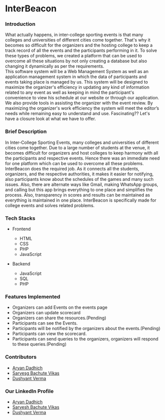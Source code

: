 # InterBeacon

### Introduction 
What actually happens, in inter-college sporting events is that many colleges and universities of different cities come together. That's why it becomes so difficult for the organizers and the hosting college to keep a track record of all the events and the participants performing in it. To solve these types of problems, we created a platform that can be used to overcome all these situations by not only creating a database but also changing it dynamically as per the requirements.  
This software system will be a Web Management System as well as an application management system in which the data of participants and events taking place is managed by us. This system will be designed to maximize the organizer's efficiency in updating any kind of information related to any event as well as keeping in mind the participant's convenience to view his schedule at our website or through our application. We also provide tools in assisting the organizer with the event review. By maximizing the organizer's work efficiency the system will meet the editor’s needs while remaining easy to understand and use.
Fascinating?? Let's have a closure look at what we have to offer.


### Brief Description
In Inter-College Sporting Events, many colleges and universities of different cities come together. Due to a large number of students at the venue, it becomes difficult for organizers and host colleges to keep harmony with all the participants and respective events. Hence there was an immediate need for one platform which can be used to overcome all these problems.
InterBeacon does the required job. As it connects all the students, organizers, and the respective authorities, it makes it easier for notifying, also participants know about the schedules of the games and many such issues. Also, there are alternate ways like Gmail, making WhatsApp groups, and calling but this app brings everything to one place and simplifies the process. Also, transparency in scores and results can be maintained as everything is maintained in one place.
InterBeacon is specifically made for college events and solves related problems.


### Tech Stacks
- Frontend
  * HTML
  * CSS
  * PHP
  * JavaScript

- Backend
  * JavaScript
  * SQL
  * PHP

### Features Implemented
- Organizers can add Events on the events page
- Organizers can update scorecard
- Organizers can share the resources.(Pending)
- Participants can see the Events.
- Participants will be notified by the organizers about the events.(Pending)
- Participants can view the scorecard.
- Participants can send queries to the organizers, organizers will respond to these queries.(Pending)


### Contributors

* [Aryan Dadhich](https://github.com/aryanO-o)
* [Sarvesg Bachute Vikas](https://github.com/sarry8901)
* [Dushyant Verma](https://github.com/Dushyant-K)

### Our LinkedIn Profile

* [Aryan Dadhich](https://www.linkedin.com/in/aryan-dadhich-014a60189/)
* [Sarvesh Bachute Vikas](https://www.linkedin.com/in/sarveshbachute8901/)
* [Dushyant Verma](https://www.linkedin.com/in/dushyant-kumar-verma-353798183/)
